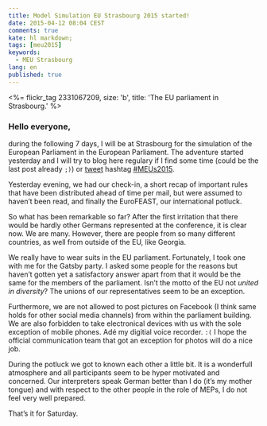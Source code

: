 ```yaml
---
title: Model Simulation EU Strasbourg 2015 started!
date: 2015-04-12 08:04 CEST
comments: true
kate: hl markdown;
tags: [meu2015]
keywords:
  - MEU Strasbourg
lang: en
published: true
---
```


<%= flickr_tag 2331067209, size: 'b', title: 'The EU parliament in Strasbourg.' %>

### Hello everyone,

during the following 7 days, I will be at Strasbourg for the simulation of the
European Parliament in the European Parliament. The adventure started yesterday
and I will try to blog here regulary if I find some time (could be the last post
already `;)`) or [tweet](https://twitter.com/rriemann_eu) hashtag
[#MEUs2015](https://twitter.com/hashtag/MEUs2015).

Yesterday evening, we had our check-in, a short recap of important rules that have
been distributed ahead of time per mail, but were assumed to haven’t been read, and
finally the EuroFEAST, our international potluck.

<!--more-->

So what has been remarkable so far? After the first irritation that there would
be hardly other Germans represented at the conference, it is clear now. We are
many. However, there are people from so many different countries, as well from
outside of the EU, like Georgia.

We really have to wear suits in the EU parliament. Fortunately, I took one with
me for the Gatsby party. I asked some people for the reasons but haven’t gotten
yet a satisfactory answer apart from that it would be the same for the members
of the parliament. Isn’t the motto of the EU not *united in diversity*? The
unions of our representatives seem to be an exception.

Furthermore, we are not allowed to post pictures on Facebook (I think same holds
for other social media channels) from within the parliament building. We are also
forbidden to take electronical devices with us with the sole exception of
mobile phones. Adé my digitial voice recorder. `:(` I hope the official communication
team that got an exception for photos will do a nice job.

During the potluck we got to known each other a little bit. It is a wonderfull
atmosphere and all participants seem to be hyper motivated and concerned. Our
interpreters speak German better than I do (it’s my mother tongue) and with respect
to the other people in the role of MEPs, I do not feel very well prepared.

That’s it for Saturday.